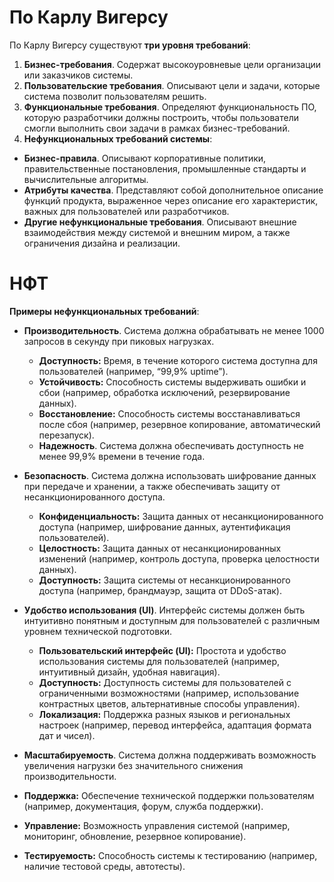 

# По Карлу Вигерсу

По Карлу Вигерсу существуют **три уровня требований**:

1. **Бизнес-требования**. Содержат высокоуровневые цели организации или заказчиков системы. 
2. **Пользовательские требования**. Описывают цели и задачи, которые система позволит пользователям решить. 
3. **Функциональные требования**. Определяют функциональность ПО, которую разработчики должны построить, чтобы пользователи смогли выполнить свои задачи в рамках бизнес-требований. 
4. **Нефункциональных требований системы**: 

- **Бизнес-правила**. Описывают корпоративные политики, правительственные постановления, промышленные стандарты и вычислительные алгоритмы. 
- **Атрибуты качества**. Представляют собой дополнительное описание функций продукта, выраженное через описание его характеристик, важных для пользователей или разработчиков.
- **Другие нефункциональные требования**. Описывают внешние взаимодействия между системой и внешним миром, а также ограничения дизайна и реализации.

# НФТ

**Примеры нефункциональных требований**:

- **Производительность**. Система должна обрабатывать не менее 1000 запросов в секунду при пиковых нагрузках.
	-  **Доступность:** Время, в течение которого система доступна для пользователей (например, “99,9% uptime”).
	- **Устойчивость:** Способность системы выдерживать ошибки и сбои (например, обработка исключений, резервирование данных).
	- **Восстановление:** Способность системы восстанавливаться после сбоя (например, резервное копирование, автоматический перезапуск).
	- **Надежность**. Система должна обеспечивать доступность не менее 99,9% времени в течение года.
	
- **Безопасность**. Система должна использовать шифрование данных при передаче и хранении, а также обеспечивать защиту от несанкционированного доступа. 
	- **Конфиденциальность:** Защита данных от несанкционированного доступа (например, шифрование данных, аутентификация пользователей).
	- **Целостность:** Защита данных от несанкционированных изменений (например, контроль доступа, проверка целостности данных).
	- **Доступность:** Защита системы от несанкционированного доступа (например, брандмауэр, защита от DDoS-атак).

- **Удобство использования (UI)**. Интерфейс системы должен быть интуитивно понятным и доступным для пользователей с различным уровнем технической подготовки.
	- **Пользовательский интерфейс (UI):** Простота и удобство использования системы для пользователей (например, интуитивный дизайн, удобная навигация).
	- **Доступность:** Доступность системы для пользователей с ограниченными возможностями (например, использование контрастных цветов, альтернативные способы управления).
	- **Локализация:** Поддержка разных языков и региональных настроек (например, перевод интерфейса, адаптация формата дат и чисел).

- **Масштабируемость**. Система должна поддерживать возможность увеличения нагрузки без значительного снижения производительности.
- **Поддержка:** Обеспечение технической поддержки пользователям (например, документация, форум, служба поддержки).
- **Управление:** Возможность управления системой (например, мониторинг, обновление, резервное копирование).
- **Тестируемость:** Способность системы к тестированию (например, наличие тестовой среды, автотесты).